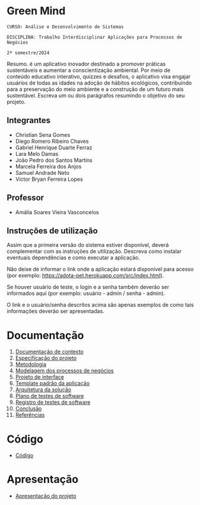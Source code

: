 # Green Mind 

`CURSO: Análise e Desenvolvimento de Sistemas`

`DISCIPLINA: Trabalho Interdisciplinar Aplicações para Processos de Negócios`

`2º semestre/2024`

Resumo. é um aplicativo inovador destinado a promover práticas sustentáveis e
aumentar a conscientização ambiental. Por meio de conteúdo educativo interativo,
quizzes e desafios, o aplicativo visa engajar usuários de todas as idades na adoção
de hábitos ecológicos, contribuindo para a preservação do meio ambiente e a
construção de um futuro mais sustentável. 
Escreva um ou dois parágrafos resumindo o objetivo do seu projeto.

## Integrantes

* Christian Sena Gomes 
* Diego Romero Ribeiro Chaves 
* Gabriel Henrique Duarte Ferraz
* Lara Melo Damas
* João Pedro dos Santos Martins
* Marcela Ferreira dos Anjos 
* Samuel Andrade Neto
* Victor Bryan Ferreira Lopes 

## Professor

* Amália Soares Vieira Vasconcelos 

## Instruções de utilização

Assim que a primeira versão do sistema estiver disponível, deverá complementar com as instruções de utilização. Descreva como instalar eventuais dependências e como executar a aplicação.

Não deixe de informar o link onde a aplicação estará disponível para acesso (por exemplo: https://adota-pet.herokuapp.com/src/index.html).

Se houver usuário de teste, o login e a senha também deverão ser informados aqui (por exemplo: usuário - admin / senha - admin).

O link e o usuário/senha descritos acima são apenas exemplos de como tais informações deverão ser apresentadas.

# Documentação

<ol>
<li><a href="docs/01-Contexto.md"> Documentação de contexto</a></li>
<li><a href="docs/02-Especificacao.md"> Especificação do projeto</a></li>
<li><a href="docs/03-Metodologia.md"> Metodologia</a></li>
<li><a href="docs/04-Modelagem-processos-negocio.md"> Modelagem dos processos de negócios</a></li>
<li><a href="docs/05-Projeto-interface.md"> Projeto de interface</a></li>
<li><a href="docs/06-Template-padrao.md"> Template padrão da aplicação</a></li>
<li><a href="docs/07-Arquitetura-solucao.md"> Arquitetura da solução</a></li>
<li><a href="docs/08-Plano-testes-software.md"> Plano de testes de software</a></li>
<li><a href="docs/09-Registro-testes-software.md"> Registro de testes de software</a></li>
<li><a href="docs/10-Conclusao.md"> Conclusão</a></li>
<li><a href="docs/11-Referencias.md"> Referências</a></li>
</ol>

# Código

* <a href="src/README.md">Código</a>

# Apresentação

* <a href="presentation/README.md">Apresentação do projeto</a>
